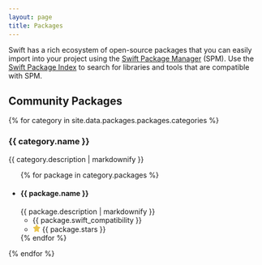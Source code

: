 ```yaml
---
layout: page
title: Packages
---
```


Swift has a rich ecosystem of open-source packages that you can easily import into your project using the [Swift Package Manager](https://www.swift.org/package-manager/) (SPM). Use the [Swift Package Index](https://swiftpackageindex.com) to search for libraries and tools that are compatible with SPM.

## Community Packages

{% for category in site.data.packages.packages.categories %}
<h3>{{ category.name }}</h3>
<p>{{ category.description | markdownify }}</p>
<ul class="package-list">
  {% for package in category.packages %}
  <li>
    <section>
      <h4>{{ package.name }}</h4>
      <div class="description">{{ package.description | markdownify }}</div>
    </section>
    <ul class="metadata">
      <li class="compatibility">
        {{ package.swift_compatibility }}
      </li>
      <li class="stars">
        <picture>
          <source srcset="/assets/images/icon-star~dark.svg" media="(prefers-color-scheme: dark)">
          <img src="/assets/images/icon-star.svg" width="15" height="15" alt="">
        </picture> {{ package.stars }}
      </li>
    </ul>
  </li>
  {% endfor %}
</ul>
{% endfor %}
